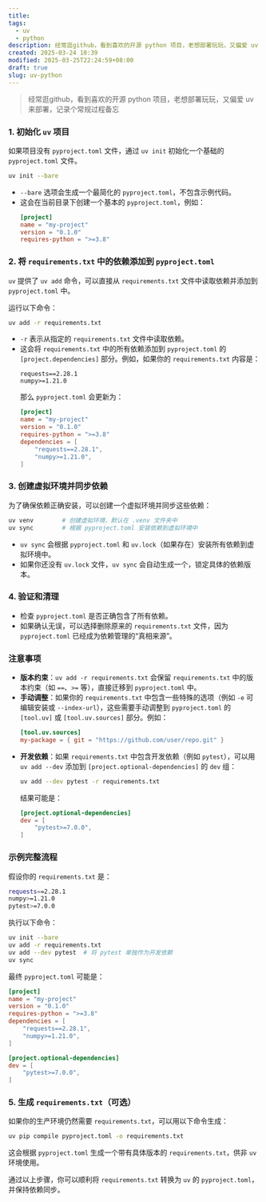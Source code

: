 ```yaml
---
title: 
tags:
  - uv
  - python
description: 经常逛github，看到喜欢的开源 python 项目，老想部署玩玩，又偏爱 uv 来部署，记录个常规过程备忘
created: 2025-03-24 10:39
modified: 2025-03-25T22:24:59+08:00
draft: true
slug: uv-python
---
```

> 经常逛github，看到喜欢的开源 python 项目，老想部署玩玩，又偏爱 uv 来部署，记录个常规过程备忘

### 1. 初始化 `uv` 项目
如果项目没有 `pyproject.toml` 文件，通过 `uv init` 初始化一个基础的 `pyproject.toml` 文件。

```bash
uv init --bare
```

- `--bare` 选项会生成一个最简化的 `pyproject.toml`，不包含示例代码。
- 这会在当前目录下创建一个基本的 `pyproject.toml`，例如：
  ```toml
  [project]
  name = "my-project"
  version = "0.1.0"
  requires-python = ">=3.8"
  ```

### 2. 将 `requirements.txt` 中的依赖添加到 `pyproject.toml`
`uv` 提供了 `uv add` 命令，可以直接从 `requirements.txt` 文件中读取依赖并添加到 `pyproject.toml` 中。

运行以下命令：

```bash
uv add -r requirements.txt
```

- `-r` 表示从指定的 `requirements.txt` 文件中读取依赖。
- 这会将 `requirements.txt` 中的所有依赖添加到 `pyproject.toml` 的 `[project.dependencies]` 部分。例如，如果你的 `requirements.txt` 内容是：
  ```
  requests==2.28.1
  numpy>=1.21.0
  ```
  那么 `pyproject.toml` 会更新为：
  ```toml
  [project]
  name = "my-project"
  version = "0.1.0"
  requires-python = ">=3.8"
  dependencies = [
      "requests==2.28.1",
      "numpy>=1.21.0",
  ]
  ```

### 3. 创建虚拟环境并同步依赖
为了确保依赖正确安装，可以创建一个虚拟环境并同步这些依赖：

```bash
uv venv        # 创建虚拟环境，默认在 .venv 文件夹中
uv sync        # 根据 pyproject.toml 安装依赖到虚拟环境中
```

- `uv sync` 会根据 `pyproject.toml` 和 `uv.lock`（如果存在）安装所有依赖到虚拟环境中。
- 如果你还没有 `uv.lock` 文件，`uv sync` 会自动生成一个，锁定具体的依赖版本。

### 4. 验证和清理
- 检查 `pyproject.toml` 是否正确包含了所有依赖。
- 如果确认无误，可以选择删除原来的 `requirements.txt` 文件，因为 `pyproject.toml` 已经成为依赖管理的“真相来源”。

### 注意事项
- **版本约束**：`uv add -r requirements.txt` 会保留 `requirements.txt` 中的版本约束（如 `==`、`>=` 等），直接迁移到 `pyproject.toml` 中。
- **手动调整**：如果你的 `requirements.txt` 中包含一些特殊的选项（例如 `-e` 可编辑安装或 `--index-url`），这些需要手动调整到 `pyproject.toml` 的 `[tool.uv]` 或 `[tool.uv.sources]` 部分。例如：
  ```toml
  [tool.uv.sources]
  my-package = { git = "https://github.com/user/repo.git" }
  ```
- **开发依赖**：如果 `requirements.txt` 中包含开发依赖（例如 `pytest`），可以用 `uv add --dev` 添加到 `[project.optional-dependencies]` 的 `dev` 组：
  ```bash
  uv add --dev pytest -r requirements.txt
  ```
  结果可能是：
  ```toml
  [project.optional-dependencies]
  dev = [
      "pytest>=7.0.0",
  ]
  ```

### 示例完整流程
假设你的 `requirements.txt` 是：

```bash
requests==2.28.1
numpy>=1.21.0
pytest>=7.0.0
```

执行以下命令：
```bash
uv init --bare
uv add -r requirements.txt
uv add --dev pytest  # 将 pytest 单独作为开发依赖
uv sync
```

最终 `pyproject.toml` 可能是：
```toml
[project]
name = "my-project"
version = "0.1.0"
requires-python = ">=3.8"
dependencies = [
    "requests==2.28.1",
    "numpy>=1.21.0",
]

[project.optional-dependencies]
dev = [
    "pytest>=7.0.0",
]
```

### 5. 生成 `requirements.txt`（可选）
如果你的生产环境仍然需要 `requirements.txt`，可以用以下命令生成：
```bash
uv pip compile pyproject.toml -o requirements.txt
```

这会根据 `pyproject.toml` 生成一个带有具体版本的 `requirements.txt`，供非 `uv` 环境使用。

通过以上步骤，你可以顺利将 `requirements.txt` 转换为 `uv` 的 `pyproject.toml`，并保持依赖同步。
